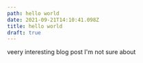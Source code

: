 ```yaml
---
path: hello world
date: 2021-09-21T14:10:41.098Z
title: hello world
draft: true
---
```

veery interesting blog post I'm not sure about